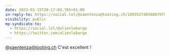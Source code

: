 ```yaml
---
date: 2023-01-15T20:17:03.765+01:00
in-reply-to: https://social.lol/@xaentenza@tooting.ch/109352748568879799
visibility: public
mp-syndicate-to:
  - https://social.lol/@alienlebarge
  - https://twitter.com/alienlebarge
---
```

@xaentenza@tooting.ch C'est excellent !

